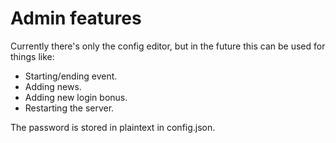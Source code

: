 # Admin features
Currently there's only the config editor, but in the future this can be used for things like:

- Starting/ending event.
- Adding news.
- Adding new login bonus.
- Restarting the server.

The password is stored in plaintext in config.json. 

